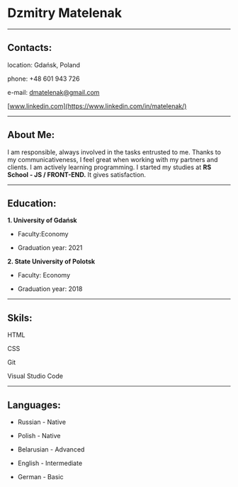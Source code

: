 # Dzmitry Matelenak

___

## Contacts:


location: Gdańsk, Poland

phone: +48 601 943 726

e-mail: dmatelenak@gmail.com

[www.linkedin.com](https://www.linkedin.com/in/matelenak/)

___

## About Me:

I am responsible, always involved in the tasks entrusted to me. Thanks to my communicativeness, I feel great when working with my partners and clients. I am actively learning programming. I started my studies at **RS School - JS / FRONT-END.** It gives satisfaction.

___

## Education:

**1. University of Gdańsk**
* Faculty:Economy

* Graduation year: 2021

**2. State University of Polotsk**

* Faculty: Economy

* Graduation year: 2018

___

## Skils:

HTML

CSS

Git

Visual Studio Code

___

## Languages:

* Russian - Native

* Polish - Native

* Belarusian - Advanced

* English - Intermediate

* German - Basic
